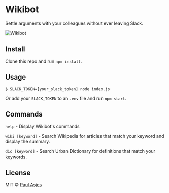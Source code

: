 # Wikibot

Settle arguments with your colleagues without ever leaving Slack.

![Wikibot](http://i.imgur.com/JRw4A9O.jpg)

## Install

Clone this repo and run `npm install`.

## Usage
```
$ SLACK_TOKEN=[your_slack_token] node index.js
```

Or add your `SLACK_TOKEN` to an `.env` file and run `npm start`.

## Commands
`help` - Display Wikibot's commands

`wiki [keyword]` - Search Wikipedia for articles that match your keyword and display the summary.

`dic [keyword]` - Search Urban Dictionary for definitions that match your keywords.

## License

MIT © [Paul Asjes](http://paulasjes.com)
